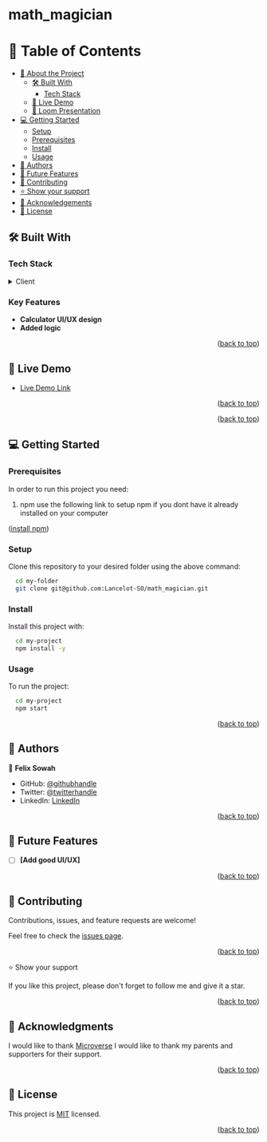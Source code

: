 # math_magician

<a name="readme-top"></a>

<!-- TABLE OF CONTENTS -->

# 📗 Table of Contents

- [📖 About the Project](#about-project)
  - [🛠 Built With](#built-with)
    - [Tech Stack](#tech-stack)
  - [🚀 Live Demo](#live-demo)
  - [🚀 Loom Presentation](#loom-demo)
- [💻 Getting Started](#getting-started)
  - [Setup](#setup)
  - [Prerequisites](#prerequisites)
  - [Install](#install)
  - [Usage](#usage)
- [👥 Authors](#authors)
- [🔭 Future Features](#future-features)
- [🤝 Contributing](#contributing)
- [⭐️ Show your support](#support)
- [🙏 Acknowledgements](#acknowledgements)
- [📝 License](#license)

## 🛠 Built With <a name="built-with"></a>

### Tech Stack <a name="tech-stack"></a>

<details>
  <summary>Client</summary>
  <ul>
    <li><a href="https://html.com/">React</a></li>
    <li><a href="https://jestjs.io/">Jest</a></li>
  </ul>
</details>

<!-- Features -->

### Key Features <a name="key-features"></a>

- **Calculator UI/UX design**
- **Added logic**

<p align="right">(<a href="#readme-top">back to top</a>)</p>

<!-- LIVE DEMO -->

## 🚀 Live Demo <a name="live-demo"></a>

- [Live Demo Link]()

<p align="right">(<a href="#readme-top">back to top</a>)</p>


<p align="right">(<a href="#readme-top">back to top</a>)</p>

<!-- GETTING STARTED -->

## 💻 Getting Started <a name="getting-started"></a>


### Prerequisites

In order to run this project you need:

1. npm 
use the following link to setup npm if you dont have it already installed on your computer 
<p align="left">(<a href="https://docs.npmjs.com/downloading-and-installing-node-js-and-npm">install npm</a>)</p>

### Setup

Clone this repository to your desired folder using the above command:

```sh
  cd my-folder
  git clone git@github.com:Lancelot-SO/math_magician.git
```

### Install

Install this project with:

```sh
  cd my-project
  npm install -y
```

### Usage

To run the project:

```sh
  cd my-project
  npm start
```

<p align="right">(<a href="#readme-top">back to top</a>)</p>

<!-- AUTHORS -->

## 👥 Authors <a name="authors"></a>

👤 **Felix Sowah**

- GitHub: [@githubhandle](https://github.com/Lancelot-SO)
- Twitter: [@twitterhandle](https://twitter.com/Lancelot_hans)
- LinkedIn: [LinkedIn](hhtps://www.linkedin.com/in/felix-sowah)

<p align="right">(<a href="#readme-top">back to top</a>)</p>

<!-- Features -->
## 🔭 Future Features <a name="future-features"></a>

- [ ] **[Add good UI/UX]**

<p align="right">(<a href="#readme-top">back to top</a>)</p>

<!-- CONTRIBUTING -->

## 🤝 Contributing <a name="contributing"></a>

Contributions, issues, and feature requests are welcome!

Feel free to check the [issues page](../../issues/).

<p align="right">(<a href="#readme-top">back to top</a>)</p>

<!-- SUPPORT -->
⭐️ Show your support <a name="support"></a>

If you like this project, please don't forget to follow me and give it a star.

<p align="right">(<a href="#readme-top">back to top</a>)</p>


<!-- ACKNOWLEDGEMENTS -->

## 🙏 Acknowledgments <a name="acknowledgements"></a>

I would like to thank [Microverse](https://www.microverse.org/)
I would like to thank my parents and supporters for their support.

<p align="right">(<a href="#readme-top">back to top</a>)</p>

<!-- LICENSE -->

## 📝 License <a name="license"></a>

This project is [MIT](./LICENSE) licensed.

<p align="right">(<a href="#readme-top">back to top</a>)</p>
